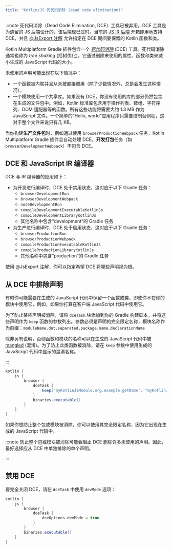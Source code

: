 ```yaml
---
title: "Kotlin/JS 死代码消除 (dead code elimination)"
---
```

:::note
死代码消除（Dead Code Elimination, DCE）工具已被弃用。DCE 工具是为遗留的 JS 后端设计的，该后端现已过时。当前的 [JS IR 后端](#dce-and-javascript-ir-compiler) 开箱即用地支持 DCE，并且 [@JsExport 注解](https://kotlinlang.org/api/latest/jvm/stdlib/kotlin.js/-js-export/) 允许指定在 DCE 期间要保留的 Kotlin 函数和类。

Kotlin Multiplatform Gradle 插件包含一个 _[死代码消除](https://wikipedia.org/wiki/Dead_code_elimination)_ (DCE) 工具。死代码消除通常也称为 _tree shaking_ (摇树优化)。它通过删除未使用的属性、函数和类来减小生成的 JavaScript 代码的大小。

未使用的声明可能出现在以下情况中：

* 一个函数被内联并且从未被直接调用（除了少数情况外，总是会发生这种情况）。
* 一个模块使用一个共享库。如果没有 DCE，你没有使用的库的部分仍然包含在生成的文件包中。例如，Kotlin 标准库包含用于操作列表、数组、字符序列、DOM 适配器等的函数。所有这些功能将需要大约 1.3 MB 作为 JavaScript 文件。一个简单的“Hello, world”应用程序只需要控制台例程，这对于整个文件来说只有几 KB。

当你构建**生产文件包**时，例如通过使用 `browserProductionWebpack` 任务，Kotlin Multiplatform Gradle 插件会自动处理 DCE。**开发打包**任务（如 `browserDevelopmentWebpack`）不包含 DCE。

## DCE 和 JavaScript IR 编译器

DCE 与 IR 编译器的应用如下：

* 为开发进行编译时，DCE 处于禁用状态，这对应于以下 Gradle 任务：
  * `browserDevelopmentRun`
  * `browserDevelopmentWebpack`
  * `nodeDevelopmentRun`
  * `compileDevelopmentExecutableKotlinJs`
  * `compileDevelopmentLibraryKotlinJs`
  * 其他名称中包含“development”的 Gradle 任务
* 为生产进行编译时，DCE 处于启用状态，这对应于以下 Gradle 任务：
  * `browserProductionRun`
  * `browserProductionWebpack`
  * `compileProductionExecutableKotlinJs`
  * `compileProductionLibraryKotlinJs`
  * 其他名称中包含“production”的 Gradle 任务

使用 @JsExport 注解，你可以指定希望 DCE 将哪些声明视为根。

## 从 DCE 中排除声明

有时你可能需要在生成的 JavaScript 代码中保留一个函数或类，即使你不在你的模块中使用它，例如，如果你打算在客户端 JavaScript 代码中使用它。

为了防止某些声明被消除，请将 `dceTask` 块添加到你的 Gradle 构建脚本，并将这些声明作为 `keep` 函数的参数列出。参数必须是声明的完全限定名称，模块名称作为前缀：`moduleName.dot.separated.package.name.declarationName`

除非另有说明，否则函数和模块的名称可以在生成的 JavaScript 代码中被 [mangled](js-to-kotlin-interop.md#jsname-annotation) (混淆)。为了防止此类函数被消除，请在 `keep` 参数中使用生成的 JavaScript 代码中显示的混淆名称。

:::

```groovy
kotlin {
    js {
        browser {
            dceTask {
                keep("myKotlinJSModule.org.example.getName", "myKotlinJSModule.org.example.User" )
            }
            binaries.executable()
        }
    }
}
```

如果你想防止整个包或模块被消除，你可以使用其完全限定名称，因为它出现在生成的 JavaScript 代码中。

:::note
防止整个包或模块被消除可能会阻止 DCE 删除许多未使用的声明。因此，最好选择应从 DCE 中单独排除的单个声明。

:::

## 禁用 DCE

要完全关闭 DCE，请在 `dceTask` 中使用 `devMode` 选项：

```groovy
kotlin {
    js {
        browser {
            dceTask {
                dceOptions.devMode = true
            }
        }
        binaries.executable()
    }
}
```